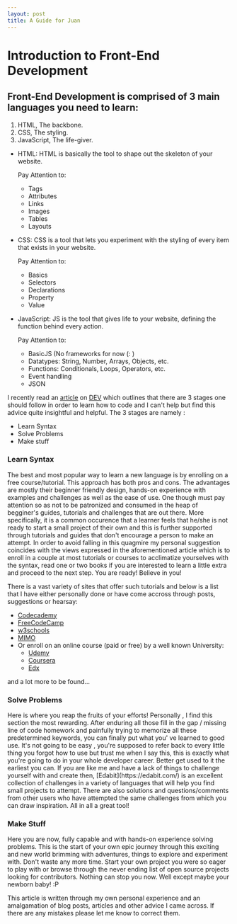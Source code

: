 ```yaml
---
layout: post
title: A Guide for Juan
---
```


<h1>Introduction to Front-End Development</h1>

<h2>Front-End Development is comprised of 3 main languages you need to learn:</h2>

1. HTML, The backbone.
2. CSS, The styling.
3. JavaScript, The life-giver.


- HTML:
  HTML is basically the tool to shape out the skeleton of your website.
  
  Pay Attention to: 
  - Tags
  - Attributes
  - Links
  - Images
  - Tables
  - Layouts
  
  
  
- CSS:
  CSS is a tool that lets you experiment with the styling of every item that exists in your website.
  
  Pay Attention to: 
  - Basics
  - Selectors
  - Declarations
  - Property
  - Value
  
  
  
- JavaScript:
  JS is the tool that gives life to your website, defining the function behind every action.
  
  Pay Attention to:
  - BasicJS (No frameworks for now (: )
  - Datatypes: String, Number, Arrays, Objects, etc.
  - Functions: Conditionals, Loops, Operators, etc.
  - Event handling
  - JSON
  
  
I recently read an [article](https://dev.to/methodx/the-best-way-to-learn-how-to-code-14lk) on [DEV](https://dev.to) which outlines that there are 3 stages one should follow in order to learn how to code and I can't help but find this advice quite insightful and helpful. The 3 stages are namely : 
- Learn Syntax
- Solve Problems
- Make stuff

<h3> Learn Syntax </h3>
<p1>The best and most popular way to learn a new language is by enrolling on a free course/tutorial. This approach has both pros and cons. The advantages are mostly their beginner friendly design, hands-on experience with examples and challenges as well as the ease of use. One though must pay attention so as not to be patronized and consumed in the heap of begginer's guides, tutorials and challenges that are out there. More specifically, it is a common occurence that a learner feels that he/she is not ready to start a small project of their own and this is further supported through tutorials and guides that don't encourage a person to make an attempt. In order to avoid falling in this quagmire my personal suggestion coincides with the views expressed in the aforementioned article which is to enroll in a couple at most tutorials or courses to acclimatize yourselves with the syntax, read one or two books if you are interested to learn a little extra and proceed to the next step. You are ready! Believe in you!</p1>
  
  

There is a vast variety of sites that offer such tutorials and below is a list that I have either personally done or have come accross through posts, suggestions or hearsay:
- [Codecademy](https://www.codecademy.com/)
- [FreeCodeCamp](https://www.freecodecamp.org/)
- [w3schools](https://www.w3schools.com/)
- [MIMO](https://getmimo.com/)
- Or enroll on an online course (paid or free) by a well known University:
  - [Udemy](https://www.udemy.com/)
  - [Coursera](https://www.coursera.org/)
  - [Edx](https://www.edx.org/)

and a lot more to be found...

<h3> Solve Problems </h3>
<p1> Here is where you reap the fruits of your efforts! Personally , I find this section the most rewarding. After enduring all those fill in the gap / missing line of code homework and painfully trying to memorize all these predetermined keywords, you can finally put what you' ve learned to good use. It's not going to be easy , you're supposed to refer back to every little thing you forgot how to use but trust me when I say this, this is exactly what you're going to do in your whole developer career. Better get used to it the earliest you can. </p1>
If you are like me and have a lack of things to challenge yourself with and create then, 
[Edabit](https://edabit.com/) is an excellent collection of challenges in a variety of languages that will help you find small projects to attempt. There are also solutions and questions/comments from other users who have attempted the same challenges from which you can draw inspiration. All in all a great tool!

<h3> Make Stuff </h3>
<p1> Here you are now, fully capable and with hands-on experience solving problems. This is the start of your own epic journey through this exciting and new world brimming with adventures, things to explore and experiment with. Don't waste any more time. Start your own project you were so eager to play with or browse through the never ending list of open source projects looking for contributors. Nothing can stop you now. Well except maybe your newborn baby! :P
  
  

This article is written through my own personal experience and an amalgamation of blog posts, articles and other advice I came across. If there are any mistakes please let me know to correct them.
  
